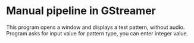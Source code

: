 # Manual pipeline in GStreamer
This program opens a window and displays a test pattern, without audio.
Program asks for input value for pattern type, you can enter integer value.